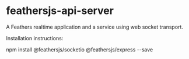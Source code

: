 # feathersjs-api-server
A Feathers realtime application and a service using web socket transport.

Installation instructions:

npm install @feathersjs/socketio @feathersjs/express --save

